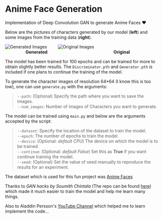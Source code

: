 # Anime Face Generation
Implementation of Deep Convolution GAN to generate Anime Faces :heart:

Below are the pictures of characters generated by our model (**left**) and some images from the training data (**right**).  

![Generated Images](./ims/generated.png)&nbsp;&nbsp;&nbsp;&nbsp;&nbsp;&nbsp;&nbsp;&nbsp;&nbsp;![Original Images](./ims/original.png)  
&nbsp;&nbsp;&nbsp;&nbsp;&nbsp;&nbsp;&nbsp;&nbsp;&nbsp;&nbsp;&nbsp;&nbsp;&nbsp;&nbsp;&nbsp;&nbsp; **Generated** &nbsp;&nbsp;&nbsp;&nbsp;&nbsp;&nbsp;&nbsp;&nbsp;&nbsp;&nbsp;&nbsp;&nbsp;&nbsp;&nbsp;&nbsp;&nbsp;&nbsp;&nbsp;&nbsp;&nbsp;&nbsp;&nbsp;&nbsp;&nbsp;&nbsp;&nbsp;&nbsp;&nbsp;&nbsp;&nbsp;&nbsp;&nbsp;&nbsp;&nbsp;&nbsp;&nbsp;&nbsp;&nbsp;&nbsp;&nbsp;&nbsp;&nbsp;&nbsp;&nbsp;&nbsp;&nbsp;&nbsp;&nbsp;&nbsp;&nbsp;&nbsp;&nbsp;&nbsp; **Original**

The model has been trained for 100 epochs and can be trained for more to obtain slightly better results. The `Discriminator.pth` and `Generator.pth` is included if one plans to continue the training of the model.

To generate the character images of resolution 64\*64 (I know this is too low), one can use `generate.py` with the arguments:
>`--path`: (Optional) Specify the path where you want to save the images.  
>`--num_images`: Number of images of Characters you want to generate.

The model can be trained using `main.py` and below are the arguments accepted by the script:  
>`--dataset`: Specify the location of the dataset to train the model.  
>`--epoch`: The number of epochs to train the model.  
>`--device`: (Optional: *default CPU*) The device on which the model is to be trained.  
>`--continue`: (Optional: *default False*) Set this as **True** if you want continue training the model.  
>`--seed`: (Optional) Set the value of seed manually to reproduce the results for an experiment.

The dataset which is used for this fun project was [Anime Faces](https://www.kaggle.com/soumikrakshit/anime-faces)  

Thanks to *GAN hacks by Soumith Chintala* (The repo can be found [here](https://www.github.com/soumith/ganhacks)) which made it much easier to train the model and help me learn many things.  

Also to Aladdin Persson's [YouTube Channel](https://www.youtube.com/channel/UCkzW5JSFwvKRjXABI-UTAkQ) which helped me to learn implement the code...
